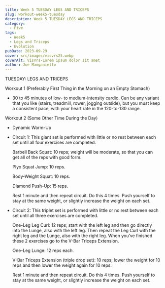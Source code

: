 ```yaml
---
title: Week 5 TUESDAY LEGS AND TRICEPS
slug: workout-week5-tuesday
description: Week 5 TUESDAY LEGS AND TRICEPS  
category:
  - Five
tags:
  - Week5
  - Legs and Triceps
  - Evolution  
pubDate: 2023-09-29
cover: src/images/visvrs25.webp
coverAlt: VisVrs-Lorem ipsum dolor sit amet
author: Joe Manganiello
---
```


TUESDAY: LEGS AND TRICEPS

Workout 1 (Preferably First Thing in the Morning on an Empty Stomach)

- 30 to 45 minutes of low- to medium-intensity cardio. Can be any variant that you like (stairs, treadmill, rower, jogging outside), but you must keep a consistent pace, with your heart rate in the 120-to-130 range.

Workout 2 (Some Other Time During the Day)

- Dynamic Warm-Up

- Circuit 1: This giant set is performed with little or no rest between each set until all four exercises are completed.

  Barbell Back Squat: 10 reps; weight will be moderate, so that you can get all of the reps with good form.
  
  Plyo Squat Jump: 10 reps.
  
  Body-Weight Squat: 10 reps.
  
  Diamond Push-Up: 15 reps.

  Rest 1 minute and then repeat circuit. Do this 4 times. Push yourself to stay at the same weight, or slightly increase the weight on each set.

- Circuit 2: This triplet set is performed with little or no rest between each set until all three exercises are completed.

  One-Leg Leg Curl: 12 reps; start with the left leg and then go directly into the Lunge, also with the left leg. Then repeat the Leg Curl with the right leg and the Lunge, also with the right leg. When you’ve finished these 2 exercises go to the V-Bar Triceps Extension.

  One-Leg Lunge: 12 reps each.
  
  V-Bar Triceps Extension (triple drop set): 10 reps; lower the weight for 10 reps and then lower the weight again for 10 reps.
  
  Rest 1 minute and then repeat circuit. Do this 4 times. Push yourself to stay at the same weight, or slightly increase the weight on each set.